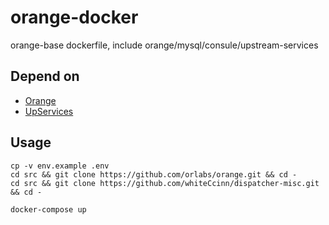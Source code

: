 # orange-docker

orange-base dockerfile, include orange/mysql/consule/upstream-services

## Depend on

- [Orange](https://github.com/orlabs/orange)
- [UpServices](https://github.com/whiteCcinn/dispatcher-misc)

## Usage

```
cp -v env.example .env
cd src && git clone https://github.com/orlabs/orange.git && cd -
cd src && git clone https://github.com/whiteCcinn/dispatcher-misc.git && cd -

docker-compose up
```

